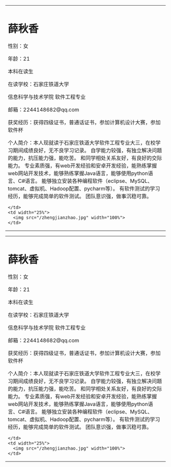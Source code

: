<table border="0">
  <tr>
    <td width="75%">
      <h1>薛秋香</h1>
      <p>性别：女</p>
                            <p>年龄：21</p>
                            <p>本科在读生</p>
                            <p>在读学校：石家庄铁道大学</p>
                            <p>信息科学与技术学院 软件工程专业</p>
                            <p>邮箱：2244148682@qq.com</p>
                            <p>获奖经历：获得四级证书，普通话证书，参加计算机设计大赛，参加软件杯</p>
                            <p>个人简介：本人现就读于石家庄铁道大学软件工程专业大三，在校学习期间成绩良好，无不良学习记录。
                            自学能力较强，有独立解决问题的能力，抗压能力强，能吃苦。
                            和同学相处关系友好，有良好的交际能力。
                            专业素质强，有web开发经验和安卓开发经验，能熟练掌握web网站开发技术，能够熟练掌握Java语言，能够使用python语言、C#语言。
                            能够独立安装各种编程软件（eclipse、MySQL、tomcat、虚拟机、Hadoop配置、pycharm等）。
                            有软件测试的学习经历，能够完成简单的软件测试。
                            团队意识强，做事沉稳可靠。           
                            </p>

      
    </td>
    <td width="25%">
      <img src="/zhengjianzhao.jpg" width="100%">     
    </td>
  </tr>
</table>

<table border="0">
  <tr>
    <td width="75%">
      <h1>薛秋香</h1>
      <p>性别：女</p>
                            <p>年龄：21</p>
                            <p>本科在读生</p>
                            <p>在读学校：石家庄铁道大学</p>
                            <p>信息科学与技术学院 软件工程专业</p>
                            <p>邮箱：2244148682@qq.com</p>
                            <p>获奖经历：获得四级证书，普通话证书，参加计算机设计大赛，参加软件杯</p>
                            <p>个人简介：本人现就读于石家庄铁道大学软件工程专业大三，在校学习期间成绩良好，无不良学习记录。
                            自学能力较强，有独立解决问题的能力，抗压能力强，能吃苦。
                            和同学相处关系友好，有良好的交际能力。
                            专业素质强，有web开发经验和安卓开发经验，能熟练掌握web网站开发技术，能够熟练掌握Java语言，能够使用python语言、C#语言。
                            能够独立安装各种编程软件（eclipse、MySQL、tomcat、虚拟机、Hadoop配置、pycharm等）。
                            有软件测试的学习经历，能够完成简单的软件测试。
                            团队意识强，做事沉稳可靠。           
                            </p>

      
    </td>
    <td width="25%">
      <img src="/zhengjianzhao.jpg" width="100%">     
    </td>
  </tr>
</table>


